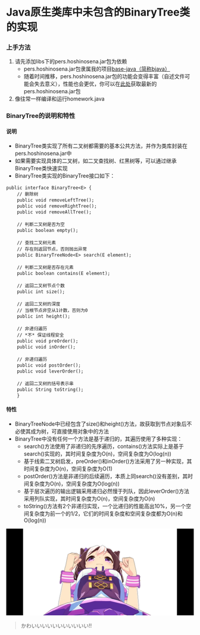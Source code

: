 Java原生类库中未包含的BinaryTree类的实现
=====================
### 上手方法
1. 请先添加libs下的pers.hoshinosena.jar包为依赖
    - pers.hoshinosena.jar包隶属我的项目[base-java（简称bjava）](https://github.com/hoshinosena/base-java)
    - 随着时间推移，pers.hoshinosena.jar包的功能会变得丰富（自述文件可能会失去意义），性能也会更优，你可以在[此处](https://github.com/hoshinosena/base-java/tree/main/main)获取最新的pers.hoshinosena.jar包
2. 像往常一样编译和运行homework.java

### BinaryTree的说明和特性
#### 说明
- BinaryTree类实现了所有二叉树都需要的基本公共方法，并作为类库封装在pers.hoshinosena.jar中
- 如果需要实现具体的二叉树，如二叉查找树、红黑树等，可以通过继承BinaryTree类快速实现
- BinaryTree类实现的BinaryTree接口如下：
```
public interface BinaryTree<E> {
    // 删除树
    public void removeLeftTree();
    public void removeRightTree();
    public void removeAllTree();

    // 判断二叉树是否为空
    public boolean empty();

    // 查找二叉树元素
    // 存在则返回节点，否则抛出异常
    public BinaryTreeNode<E> search(E element);

    // 判断二叉树是否存在元素
    public boolean contains(E element);

    // 返回二叉树节点个数
    public int size();

    // 返回二叉树的深度
    // 当根节点非空从1计数，否则为0
    public int height();

    // 非递归遍历
    // *不* 保证线程安全
    public void preOrder();
    public void inOrder();

    // 非递归遍历
    public void postOrder();
    public void leverOrder();

    // 返回二叉树的括号表示串
    public String toString();
    }
```
#### 特性
- BinaryTreeNode中已经包含了size()和height()方法，故获取到节点对象后不必使其成为树，可直接使用对象中的方法
- BinaryTree中没有任何一个方法是基于递归的，其遍历使用了多种实现：
    - search()方法使用了非递归的先序遍历，contains()方法实际上是基于search()实现的，其时间复杂度为O(n)，空间复杂度为O(log(n))
	- 基于线索二叉树启发，preOrder()和inOrder()方法采用了另一种实现，其时间复杂度为O(n)，空间复杂度为O(1)
	- postOrder()方法是非递归的后续遍历，本质上同search()没有差别，其时间复杂度为O(n)，空间复杂度为O(log(n))
	- 基于层次遍历的输出逻辑采用递归必然慢于列队，因此leverOrder()方法采用列队实现，其时间复杂度为O(n)，空间复杂度为O(n)
	- toString()方法有2个非递归实现，一个比递归的性能高出10%，另一个空间复杂度为前一个的1/2，它们的时间复杂度和空间复杂度都为O(n)和O(log(n))

![图片寄辣!!](https://github.com/hoshinosena/homework/blob/main/img/kawaiiko.png)
> かわいいいいいいいいいいい!!